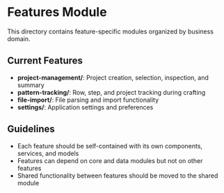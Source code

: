 # Features Module

This directory contains feature-specific modules organized by business domain.

## Current Features

- **project-management/**: Project creation, selection, inspection, and summary
- **pattern-tracking/**: Row, step, and project tracking during crafting
- **file-import/**: File parsing and import functionality
- **settings/**: Application settings and preferences

## Guidelines

- Each feature should be self-contained with its own components, services, and models
- Features can depend on core and data modules but not on other features
- Shared functionality between features should be moved to the shared module

